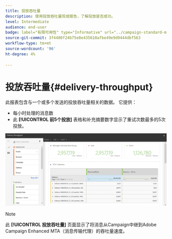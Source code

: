 ```yaml
---
title: 投放吞吐量
description: 使用投放吞吐量现成报告，了解投放是否成功。
level: Intermediate
audience: end-user
badge: label="有限可用性" type="Informative" url="../campaign-standard-migration-home.md" tooltip="仅限于Campaign Standard已迁移的用户"
source-git-commit: 3f4400f24b75e8e435610afbe49e9d9444dbf563
workflow-type: tm+mt
source-wordcount: '96'
ht-degree: 4%

---
```


# 投放吞吐量{#delivery-throughput}

此报表包含与一个或多个发送的投放吞吐量相关的数据。 它提供：

* 每小时处理的消息数
* 此 **[!UICONTROL 前5个投放]** 表格和补充摘要数字显示了重试次数最多的5次投放。

![](assets/delivery_reports_1.png)

>[!NOTE]
>
>此 **[!UICONTROL 投放吞吐量]** 页面显示了将消息从Campaign中继到Adobe Campaign Enhanced MTA（消息传输代理）的吞吐量速度。
